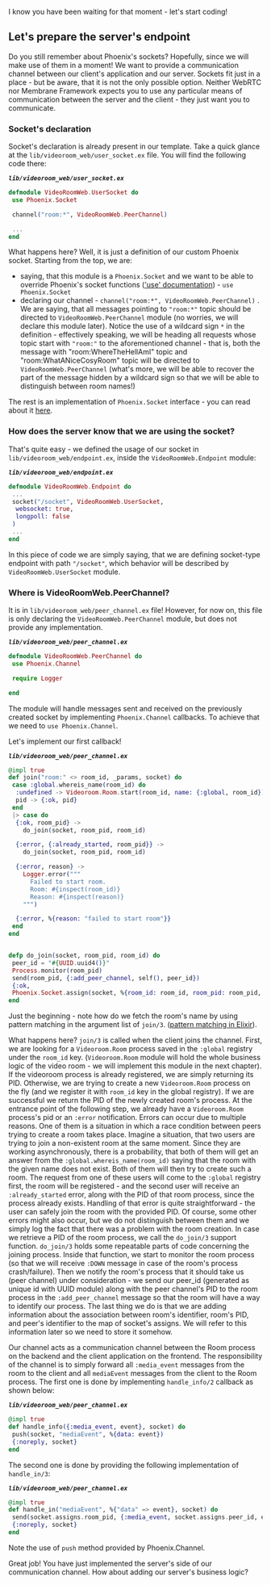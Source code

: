 I know you have been waiting for that moment - let's start coding!

## Let's prepare the server's endpoint

Do you still remember about Phoenix's sockets? Hopefully, since we will make use of them in a moment! We want to provide a communication channel between our client's application and our server.
Sockets fit just in a place - but be aware, that it is not the only possible option. Neither WebRTC nor Membrane Framework expects you to use any particular means of communication between
the server and the client - they just want you to communicate.

### Socket's declaration

Socket's declaration is already present in our template. Take a quick glance at the `lib/videoroom_web/user_socket.ex` file.
You will find the following code there:

**_`lib/videoroom_web/user_socket.ex`_**
```elixir
defmodule VideoRoomWeb.UserSocket do
 use Phoenix.Socket

 channel("room:*", VideoRoomWeb.PeerChannel)

 ...
end
```

What happens here? Well, it is just a definition of our custom Phoenix socket. Starting from the top, we are:

- saying, that this module is a `Phoenix.Socket` and we want to be able to override Phoenix's socket functions (['use' documentation](https://elixir-lang.org/getting-started/alias-require-and-import.html#use)) - `use Phoenix.Socket`
- declaring our channel - `channel("room:*", VideoRoomWeb.PeerChannel)` . We are saying, that all messages pointing to `"room:*"` topic should be directed to `VideoRoomWeb.PeerChannel` module (no worries, we will declare this module later). Notice the use of a wildcard sign `*` in the definition - effectively speaking, we will be heading all requests whose topic start with `"room:"` to the aforementioned channel - that is, both the message with "room:WhereTheHellAmI" topic and "room:WhatANiceCosyRoom" topic will be directed to `VideoRoomWeb.PeerChannel` (what's more, we will be able to recover the part of the message hidden by a wildcard sign so that we will be able to distinguish between room names!)

The rest is an implementation of `Phoenix.Socket` interface - you can read about it [here](https://hexdocs.pm/phoenix/Phoenix.Socket.html#callbacks).

### How does the server know that we are using the socket?

That's quite easy - we defined the usage of our socket in `lib/videoroom_web/endpoint.ex`, inside the `VideoRoomWeb.Endpoint` module:

**_`lib/videoroom_web/endpoint.ex`_**
```elixir
defmodule VideoRoomWeb.Endpoint do
 ...
 socket("/socket", VideoRoomWeb.UserSocket,
  websocket: true,
  longpoll: false
 )
 ...
end
```

In this piece of code we are simply saying, that we are defining socket-type endpoint with path `"/socket"`, which behavior will be described by
`VideoRoomWeb.UserSocket` module.

### Where is VideoRoomWeb.PeerChannel?

It is in `lib/videoroom_web/peer_channel.ex` file! However, for now on, this file is only declaring the `VideoRoomWeb.PeerChannel` module, but does not provide any implementation.

**_`lib/videoroom_web/peer_channel.ex`_**
```elixir
defmodule VideoRoomWeb.PeerChannel do
 use Phoenix.Channel

 require Logger

end
```

The module will handle messages sent and received on the previously created socket by implementing `Phoenix.Channel` callbacks. To achieve that we need to `use Phoenix.Channel`.

Let's implement our first callback!

**_`lib/videoroom_web/peer_channel.ex`_**
```elixir
@impl true
def join("room:" <> room_id, _params, socket) do
 case :global.whereis_name(room_id) do
  :undefined -> Videoroom.Room.start(room_id, name: {:global, room_id})
  pid -> {:ok, pid}
 end
 |> case do
  {:ok, room_pid} ->
    do_join(socket, room_pid, room_id)

  {:error, {:already_started, room_pid}} ->
    do_join(socket, room_pid, room_id)

  {:error, reason} ->
    Logger.error("""
      Failed to start room.
      Room: #{inspect(room_id)}
      Reason: #{inspect(reason)}
    """)

  {:error, %{reason: "failed to start room"}}
 end
end


defp do_join(socket, room_pid, room_id) do
 peer_id = "#{UUID.uuid4()}"
 Process.monitor(room_pid)
 send(room_pid, {:add_peer_channel, self(), peer_id})
 {:ok,
 Phoenix.Socket.assign(socket, %{room_id: room_id, room_pid: room_pid, peer_id: peer_id})}
end
```

Just the beginning - note how do we fetch the room's name by using pattern matching in the argument list of `join/3`. ([pattern matching in Elixir](https://elixir-lang.org/getting-started/pattern-matching.html#pattern-matching)). <br>

What happens here?
`join/3` is called when the client joins the channel. First, we are looking for a `Videoroom.Room` process saved in the `:global` registry under the `room_id` key.
(`Videoroom.Room` module will hold the whole business logic of the video room - we will implement this module in the next chapter).
If the videoroom process is already registered, we are simply returning its PID. Otherwise, we are trying to create
a new `Videoroom.Room` process on the fly (and we register it with `room_id` key in the global registry).
If we are successful we return the PID of the newly created room's process.
At the entrance point of the following step, we already have a `Videoroom.Room` process's pid or an `:error` notification.
Errors can occur due to multiple reasons. One of them is a situation in which a race condition between peers trying to create a room takes place.
Imagine a situation, that two users are trying to join a non-existent room at the same moment. Since they are working asynchronously, there is a probability, that both of them will
get an answer from the `:global.whereis_name(room_id)` saying that the room with the given name does not exist. Both of them will then try to create such a room. The request from one of these users will come to the `:global` registry first, the room will be
registered - and the second user will receive an `:already_started` error, along with the PID of that room process, since the process already exists. Handling of that error is quite straightforward - the user can safely join the room with the provided PID.
Of course, some other errors might also occur, but we do not distinguish between them and we simply log the fact that there was a problem with the room creation.
In case we retrieve a PID of the room process, we call the `do_join/3` support function.
`do_join/3` holds some repeatable parts of code concerning the joining process.
Inside that function, we start to monitor the room process (so that we will receive `:DOWN` message in case of the room's process crash/failure). Then we notify the room's process that
it should take us (peer channel) under consideration - we send our peer_id (generated as unique id with UUID module) along with the peer channel's PID to
the room process in the `:add_peer_channel` message so that the room will have a way to identify our process. The last thing we do is that we are adding information about the association between
room's identifier, room's PID, and peer's identifier to the map of socket's assigns. We will refer to this information later so we need to store it somehow.

Our channel acts as a communication channel between the Room process on the backend and the client application on the frontend. The responsibility of the channel is to simply forward all `:media_event` messages from the room to the client and all `mediaEvent` messages from the client to the Room process.
The first one is done by implementing `handle_info/2` callback as shown below:

**_`lib/videoroom_web/peer_channel.ex`_**
```elixir
@impl true
def handle_info({:media_event, event}, socket) do
 push(socket, "mediaEvent", %{data: event})
 {:noreply, socket}
end
```

The second one is done by providing the following implementation of `handle_in/3`:

**_`lib/videoroom_web/peer_channel.ex`_**

```elixir
@impl true
def handle_in("mediaEvent", %{"data" => event}, socket) do
 send(socket.assigns.room_pid, {:media_event, socket.assigns.peer_id, event})
 {:noreply, socket}
end
```

Note the use of `push` method provided by Phoenix.Channel.

Great job! You have just implemented the server's side of our communication channel. How about adding our server's business logic?
